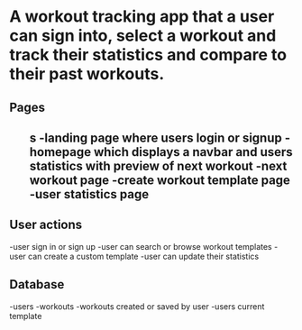 <h1>A workout tracking app that a user can sign into, select a workout and track their statistics and compare to their past workouts.</h1>

<h2>Pages<h2>
<ol>s
  -landing page where users login or signup
  -homepage which displays a navbar and users statistics with preview of next workout
  -next workout page
  -create workout template page
  -user statistics page
 </ol>

  <h2>User actions</h2>
  
 
  -user sign in or sign up
  -user can search or browse workout templates
  -user can create a custom template
  -user can update their statistics

  
  <h2>Database</h2>
  

 -users
 -workouts
 -workouts created or saved by user
 -users current template

